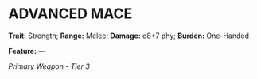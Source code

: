 # ADVANCED MACE

**Trait:** Strength; **Range:** Melee; **Damage:** d8+7 phy; **Burden:** One-Handed

**Feature:** —

*Primary Weapon - Tier 3*
